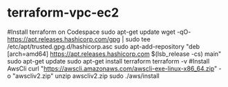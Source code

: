 # terraform-vpc-ec2
#Install terraform on Codespace
  sudo apt-get update
  wget -qO- https://apt.releases.hashicorp.com/gpg | sudo tee /etc/apt/trusted.gpg.d/hashicorp.asc
  sudo apt-add-repository "deb [arch=amd64] https://apt.releases.hashicorp.com $(lsb_release -cs) main"
  sudo apt-get update
  sudo apt-get install terraform
  terraform -v
#Install AwsCli
curl "https://awscli.amazonaws.com/awscli-exe-linux-x86_64.zip" -o "awscliv2.zip"
unzip awscliv2.zip
sudo ./aws/install


